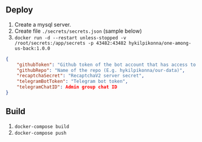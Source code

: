 
## Deploy

1. Create a mysql server.
2. Create file `./secrets/secrets.json` (sample below)
3. `docker run -d --restart unless-stopped -v /root/secrets:/app/secrets -p 43482:43482 hykilpikonna/one-among-us-back:1.0.0`

```secrets.json
{
    "githubToken": "Github token of the bot account that has access to the repo",
    "githubRepo": "Name of the repo (E.g. hykilpikonna/our-data)",
    "recaptchaSecret": "RecaptchaV2 server secret",
    "telegramBotToken": "Telegram bot token",
    "telegramChatID": Admin group chat ID
}
```

## Build

1. `docker-compose build`
2. `docker-compose push`
